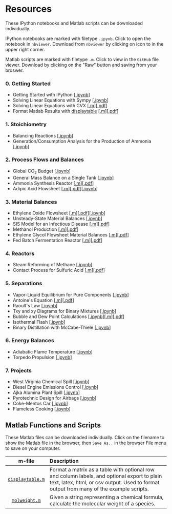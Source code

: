 <script type="text/javascript" src="http://cdn.mathjax.org/mathjax/latest/MathJax.js?config=default"></script>

Resources
========

These IPython notebooks and Matlab scripts can be downloaded individually. 

IPython notebooks are marked with filetype `.ipynb`. Click to open the notebook in `nbviewer`. Download from `nbviewer` by clicking on icon to in the upper right corner.

Matlab scripts are marked with filetype `.m`. Click to view in the `GitHub` file viewer. Download by clicking on the "Raw" button and saving from your broswer.

### 0. Getting Started ###
* Getting Started with IPython [[.ipynb](http://nbviewer.ipython.org/github/jckantor/CBE20255/blob/master/notebooks/Getting%20Started%20with%20IPython.ipynb)]
* Solving Linear Equations with Sympy [[.ipynb](http://nbviewer.ipython.org/github/jckantor/CBE20255/blob/master/notebooks/Solving%20Linear%20Equations%20with%20Sympy.ipynb)]
* Solving Linear Equations with CVX [[.m](https://github.com/jckantor/CBE20255/blob/master/matlab/Solving_Linear_Equations_with_CVX.m)][[.pdf](http://jckantor.github.com/CBE20255/pdf/Solving_Linear_Equations_with_CVX.pdf)]
* Format Matlab Results with [displaytable](https://gist.github.com/jckantor/8436117) [[.m](https://github.com/jckantor/CBE20255/blob/master/matlab/Format_Matlab_Results_with_displaytable.m)][[.pdf](http://jckantor.github.com/CBE20255/pdf/Format_Matlab_Results_with_displaytable.pdf)]

### 1. Stoichiometry ###
* Balancing Reactions [[.ipynb](http://nbviewer.ipython.org/github/jckantor/CBE20255/blob/master/notebooks/Balancing%20Reactions.ipynb)]
* Generation/Consumption Analysis for the Production of Ammonia [[.ipynb](http://nbviewer.ipython.org/github/jckantor/CBE20255/blob/master/notebooks/Generation%20Consumption%20Analysis%20for%20Ammonia.ipynb)]

### 2. Process Flows and Balances ###
* Global CO<sub>2</sub> Budget [[.ipynb](http://nbviewer.ipython.org/github/jckantor/CBE20255/blob/master/notebooks/Global%20CO2%20Budget.ipynb)]
* General Mass Balance on a Single Tank [[.ipynb](http://nbviewer.ipython.org/github/jckantor/CBE20255/blob/master/notebooks/General%20Mass%20Balance%20on%20a%20Single%20Tank.ipynb)]
* Ammonia Synthesis Reactor [[.m](https://github.com/jckantor/CBE20255/blob/master/matlab/Ammonia_Synthesis_Reactor.m)][[.pdf](http://jckantor.github.io/CBE20255/pdf/Ammonia_Synthesis_Reactor.pdf)]
* Adipic Acid Flowsheet
[[.m](https://github.com/jckantor/CBE20255/blob/master/matlab/Adipic_Acid_Flowsheet.m)][[.pdf](http://jckantor.github.io/CBE20255/pdf/Adipic_Acid_Flowsheet.pdf)][[.ipynb](http://nbviewer.ipython.org/github/jckantor/CBE20255/blob/master/notebooks/Adipic%20Acid%20Flowsheet.ipynb)]

### 3. Material Balances ###
* Ethylene Oxide Flowsheet [[.m](https://github.com/jckantor/CBE20255/blob/master/matlab/Ethylene_Oxide_Flowsheet.m)][[.pdf](http://jckantor.github.com/CBE20255/pdf/Ethylene_Oxide_Flowsheet.pdf)][[.ipynb](http://nbviewer.ipython.org/github/jckantor/CBE20255/blob/master/notebooks/Ethylene%20Oxide%20Flowsheet.ipynb)]
* Unsteady-State Material Balances [[.ipynb](http://nbviewer.ipython.org/github/jckantor/CBE20255/blob/master/notebooks/Unsteady-State%20Material%20Balances.ipynb)]
* SIS Model for an Infectious Disease [[.m](https://github.com/jckantor/CBE20255/blob/master/matlab/SIS_Model_for_an_Infectious_Disease.m)][[.pdf](http://jckantor.github.com/CBE20255/pdf/SIS_Model_for_an_Infectious_Disease.pdf)]
* Methanol Production [[.m](https://github.com/jckantor/CBE20255/blob/master/matlab/Methanol_Production.m)][[.pdf](http://jckantor.github.com/CBE20255/pdf/Methanol_Production.pdf)]
* Ethylene Glycol Flowsheet Material Balances [[.m](https://github.com/jckantor/CBE20255/blob/master/matlab/Ethylene_Glycol_Flowsheet_Material_Balances.m)][[.pdf](http://jckantor.github.com/CBE20255/pdf/Ethylene_Glycol_Flowsheet_Material_Balances.pdf)]
* Fed Batch Fermentation Reactor [[.m](https://github.com/jckantor/CBE20255/blob/master/matlab/Fed_Batch_Fermentation_Reactor.m)][[.pdf](http://jckantor.github.com/CBE20255/pdf/Fed_Batch_Fermentation_Reactor.pdf)]

### 4. Reactors ###
* Steam Reforming of Methane [[.ipynb](http://nbviewer.ipython.org/github/jckantor/CBE20255/blob/master/notebooks/Steam%20Reforming%20of%20Methane.ipynb)]
* Contact Process for Sulfuric Acid [[.m](https://github.com/jckantor/CBE20255/blob/master/matlab/Contact_Process_for_Sulfuric_Acid.m)][[.pdf](http://jckantor.github.com/CBE20255/pdf/Contact_Process_for_Sulfuric_Acid.pdf)]

### 5. Separations ###
* Vapor-Liquid Equilibrium for Pure Components [[.ipynb](http://nbviewer.ipython.org/github/jckantor/CBE20255/blob/master/notebooks/Vapor-Liquid%20Equilibrium%20for%20a%20Pure%20Component.ipynb)]
* Antoine's Equation [[.m](https://github.com/jckantor/CBE20255/blob/master/matlab/Antoine_Equation.m)][[.pdf](http://jckantor.github.com/CBE20255/pdf/Antoine_Equation.pdf)]
* Raoult's Law [[.ipynb](http://nbviewer.ipython.org/github/jckantor/CBE20255/blob/master/notebooks/Raoult's%20Law.ipynb)]
* Txy and xy Diagrams for Binary Mixtures [[.ipynb](http://nbviewer.ipython.org/github/jckantor/CBE20255/blob/master/notebooks/Txy%20and%20xy%20Diagrams%20for%20Binary%20Mixtures.ipynb)]
* Bubble and Dew Point Calculations [[.ipynb](http://nbviewer.ipython.org/github/jckantor/CBE20255/blob/master/notebooks/Bubble%20and%20Dew%20Point%20Calculations.ipynb)][[.m](https://github.com/jckantor/CBE20255/blob/master/matlab/Bubble_and_Dew_Point_Calculations.m)][[.pdf](http://jckantor.github.com/CBE20255/pdf/Bubble_and_Dew_Point_Calculations.pdf)]
* Isothermal Flash [[.ipynb](http://nbviewer.ipython.org/github/jckantor/CBE20255/blob/master/notebooks/Isothermal%20Flash.ipynb)]
* Binary Distillation with McCabe-Thiele [[.ipynb](http://nbviewer.ipython.org/github/jckantor/CBE20255/blob/master/notebooks/Binary%20Distillation%20with%20McCabe-Thiele.ipynb)]

### 6. Energy Balances ###
* Adiabatic Flame Temperature [[.ipynb](http://nbviewer.ipython.org/github/jckantor/CBE20255/blob/master/notebooks/Adiabatic%20Flame%20Temperature.ipynb)]
* Torpedo Propulsion [[.ipynb](http://nbviewer.ipython.org/github/jckantor/CBE20255/blob/master/notebooks/Torpedo%20Propulsion.ipynb)]

### 7. Projects ###
* West Virginia Chemical Spill [[.ipynb](http://nbviewer.ipython.org/github/jckantor/CBE20255/blob/master/notebooks/West%20Virginia%20Chemical%20Spill.ipynb)]
* Diesel Engine Emissions Control [[.ipynb](http://nbviewer.ipython.org/github/jckantor/CBE20255/blob/master/notebooks/Diesel%20Engine%20Emissions%20Control.ipynb)]
* Ajka Alumina Plant Spill [[.ipynb](http://nbviewer.ipython.org/github/jckantor/CBE20255/blob/master/notebooks/Ajka%20Alumina%20Plant%20Spill.ipynb)]
* Pyrotechnic Design for Airbags [[.ipynb](http://nbviewer.ipython.org/github/jckantor/CBE20255/blob/master/notebooks/Pyrotechnic%20Design%20for%20Airbags.ipynb)]
* Coke-Mentos Car [[.ipynb](http://nbviewer.ipython.org/github/jckantor/CBE20255/blob/master/notebooks/Coke-Mentos%20Car.ipynb)]
* Flameless Cooking [[.ipynb](http://nbviewer.ipython.org/github/jckantor/CBE20255/blob/master/notebooks/Flameless%20Cooking.ipynb)]

## Matlab Functions and Scripts ##
These Matlab files can be downloaded individually. Click on the filename to show the Matlab file in the browser, then `Save As..` in the browser File menu to save on your computer.

| m-file| Description |
| :---: | :--- |  
| [`displaytable.m`](https://raw.github.com/jckantor/CBE20255/master/matlab/displaytable.m) | Format a matrix as a table with optional row and column labels, and optional export to plain text, latex, html, or csv output. Used to format output from many of the example scripts.|  
| [`molweight.m`](https://raw.github.com/jckantor/CBE20255/master/matlab/molweight.m) | Given a string representing a chemical formula, calculate the molecular weight of a species.|  


